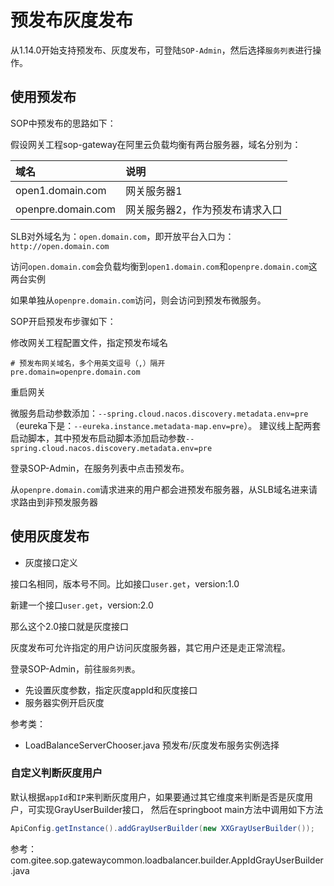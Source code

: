 # 预发布灰度发布

从1.14.0开始支持预发布、灰度发布，可登陆`SOP-Admin`，然后选择`服务列表`进行操作。

## 使用预发布

SOP中预发布的思路如下：

假设网关工程sop-gateway在阿里云负载均衡有两台服务器，域名分别为：

|域名|说明|
|:---- |:----  |
|open1.domain.com  |网关服务器1  |
|openpre.domain.com | 网关服务器2，作为预发布请求入口|

SLB对外域名为：`open.domain.com`，即开放平台入口为：`http://open.domain.com`

访问`open.domain.com`会负载均衡到`open1.domain.com`和`openpre.domain.com`这两台实例

如果单独从`openpre.domain.com`访问，则会访问到预发布微服务。

SOP开启预发布步骤如下：

修改网关工程配置文件，指定预发布域名

```properties
# 预发布网关域名，多个用英文逗号（,）隔开
pre.domain=openpre.domain.com
```

重启网关


微服务启动参数添加：`--spring.cloud.nacos.discovery.metadata.env=pre`（eureka下是：`--eureka.instance.metadata-map.env=pre`）。
建议线上配两套启动脚本，其中预发布启动脚本添加启动参数`--spring.cloud.nacos.discovery.metadata.env=pre`

登录SOP-Admin，在服务列表中点击预发布。

从`openpre.domain.com`请求进来的用户都会进预发布服务器，从SLB域名进来请求路由到非预发服务器

## 使用灰度发布

- 灰度接口定义

接口名相同，版本号不同。比如接口`user.get`，version:1.0

新建一个接口`user.get`，version:2.0

那么这个2.0接口就是灰度接口

灰度发布可允许指定的用户访问灰度服务器，其它用户还是走正常流程。

登录SOP-Admin，前往`服务列表`。

- 先设置灰度参数，指定灰度appId和灰度接口
- 服务器实例开启灰度


参考类：

- LoadBalanceServerChooser.java 预发布/灰度发布服务实例选择

### 自定义判断灰度用户

默认根据`appId`和`IP`来判断灰度用户，如果要通过其它维度来判断是否是灰度用户，可实现GrayUserBuilder接口，
然后在springboot main方法中调用如下方法

```java
ApiConfig.getInstance().addGrayUserBuilder(new XXGrayUserBuilder());
```
参考：com.gitee.sop.gatewaycommon.loadbalancer.builder.AppIdGrayUserBuilder.java